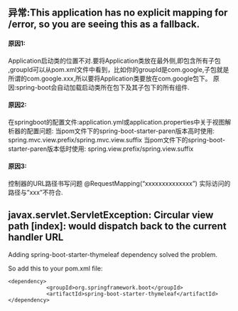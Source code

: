 ## 异常:This application has no explicit mapping for /error, so you are seeing this as a fallback.
#### 原因1:
Application启动类的位置不对.要将Application类放在最外侧,即包含所有子包 ,groupId可以从pom.xml文件中看到，比如你的groupId是com.google,子包就是所谓的com.google.xxx,所以要将Application类要放在com.google包下。
原因:spring-boot会自动加载启动类所在包下及其子包下的所有组件.

#### 原因2:
在springboot的配置文件:application.yml或application.properties中关于视图解析器的配置问题: 
当pom文件下的spring-boot-starter-paren版本高时使用: 
spring.mvc.view.prefix/spring.mvc.view.suffix 
当pom文件下的spring-boot-starter-paren版本低时使用: 
spring.view.prefix/spring.view.suffix

#### 原因3:
控制器的URL路径书写问题 
@RequestMapping(“xxxxxxxxxxxxxx”) 
实际访问的路径与”xxx”不符合.

## javax.servlet.ServletException: Circular view path [index]: would dispatch back to the current handler URL
Adding spring-boot-starter-thymeleaf dependency solved the problem.

So add this to your pom.xml file:

    <dependency>
                <groupId>org.springframework.boot</groupId>
                <artifactId>spring-boot-starter-thymeleaf</artifactId>
    </dependency>
